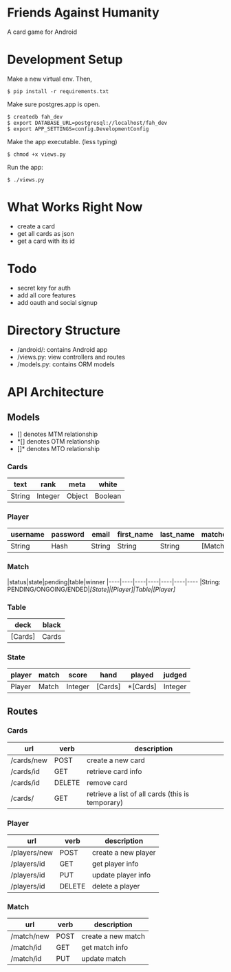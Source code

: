 # Friends Against Humanity
A card game for Android

# Development Setup
Make a new virtual env. Then,
<pre><code>$ pip install -r requirements.txt</code></pre>

Make sure postgres.app is open.
<pre><code>$ createdb fah_dev
$ export DATABASE_URL=postgresql://localhost/fah_dev
$ export APP_SETTINGS=config.DevelopmentConfig</code></pre>

Make the app executable. (less typing)
<pre><code>$ chmod +x views.py</code></pre>

Run the app:
<pre><code>$ ./views.py</code></pre>

# What Works Right Now
- create a card
- get all cards as json
- get a card with its id

# Todo
- secret key for auth
- add all core features
- add oauth and social signup

# Directory Structure
- /android/: contains Android app
- /views.py: view controllers and routes
- /models.py: contains ORM models

# API Architecture
## Models
- [] denotes MTM relationship
- *[] denotes OTM relationship
- []* denotes MTO relationship

### Cards
|text|rank|meta|white
|----|----|----|----
|String|Integer|Object|Boolean

### Player
|username|password|email|first_name|last_name|matches|friends|wins|losses
|----|----|----|----|----|----|----|----|----
|String|Hash|String|String|String|[Match]|[Player]|Integer|Integer

### Match
|status|state|pending|table|winner
|----|----|----|----|----|----|----
|String: PENDING/ONGOING/ENDED|*[State]|[Player]|Table|[Player]*

### Table
|deck|black
|----|----
|[Cards]|Cards

### State
|player|match|score  |hand   |played|judged
|------|-----|-------|-------|------|-------
|Player|Match|Integer|[Cards]|*[Cards]|Integer

## Routes
### Cards
|url|verb|description
|---|----|-----
|/cards/new|POST|create a new card
|/cards/id|GET|retrieve card info
|/cards/id|DELETE|remove card
|/cards/|GET|retrieve a list of all cards (this is temporary)

### Player
|url|verb|description
|---|----|-----
|/players/new|POST|create a new player
|/players/id|GET|get player info
|/players/id|PUT|update player info
|/players/id|DELETE|delete a player

### Match
|url|verb|description
|---|----|-----
|/match/new|POST|create a new match
|/match/id|GET|get match info
|/match/id|PUT|update match

